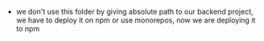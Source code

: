 - we don't use this folder by giving absolute path to our backend project, we have to deploy it on npm or use monorepos, now we are deploying it to npm 
